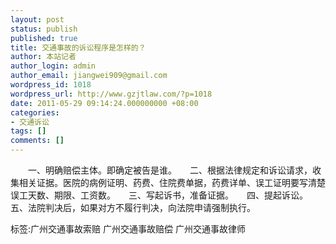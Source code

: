 ```yaml
---
layout: post
status: publish
published: true
title: 交通事故的诉讼程序是怎样的？
author: 本站记者
author_login: admin
author_email: jiangwei909@gmail.com
wordpress_id: 1018
wordpress_url: http://www.gzjtlaw.com/?p=1018
date: 2011-05-29 09:14:24.000000000 +08:00
categories:
- 交通诉讼
tags: []
comments: []
---
```

　　一、明确赔偿主体。即确定被告是谁。　　二、根据法律规定和诉讼请求，收集相关证据。医院的病例证明、药费、住院费单据，药费详单、误工证明要写清楚误工天数、期限、工资数。　　三、写起诉书，准备证据。　　四、提起诉讼。　　五、法院判决后，如果对方不履行判决，向法院申请强制执行。标签:广州交通事故索赔 广州交通事故赔偿 广州交通事故律师
